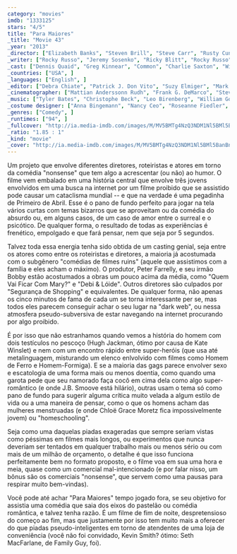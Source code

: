 ```yaml
---
category: "movies"
imdb: "1333125"
stars: "4/5"
title: "Para Maiores"
_title: "Movie 43"
_year: "2013"
_director: ["Elizabeth Banks", "Steven Brill", "Steve Carr", "Rusty Cundieff", "James Duffy", "Griffin Dunne", "Peter Farrelly", "Patrik Forsberg", "Will Graham", ]
_writer: ["Rocky Russo", "Jeremy Sosenko", "Ricky Blitt", "Rocky Russo", "Jeremy Sosenko", "Bill O'Malley", "Will Graham", "Jack Kukoda", "Rocky Russo", ]
_cast: ["Dennis Quaid", "Greg Kinnear", "Common", "Charlie Saxton", "Will Sasso", "Odessa Rae", "Seth MacFarlane", "Mike Meldman", "Hugh Jackman", ]
_countries: ["USA", ]
_languages: ["English", ]
_editor: ["Debra Chiate", "Patrick J. Don Vito", "Suzy Elmiger", "Mark Helfrich", "Craig Herring", "Myron I. Kerstein", "Joe Randall-Cutler", "Sam Seig", "Cara Silverman", ]
_cinematographer: ["Mattian Anderssonn Rudh", "Frank G. DeMarco", "Steve Gainer", "Matthew F. Leonetti", "Daryn Okada", "William Rexer", "Eric Scherbarth", "Newton Thomas Sigel", "Tim Suhrstedt", ]
_music: ["Tyler Bates", "Christophe Beck", "Leo Birenberg", "William Goodrum", "Dave Hodge", ]
_costume designer: ["Anna Bingemann", "Nancy Ceo", "Roseanne Fiedler", "Florence Kemper", "Judianna Makovsky", "Sydney Maresca", "Salvador Pérez Jr.", ]
_genres: ["Comedy", ]
_runtimes: ["94", ]
_fullcover: "http://ia.media-imdb.com/images/M/MV5BMTg4NzQ3NDM1Nl5BMl5BanBnXkFtZTcwNjEzMjM3OA@@.jpg"
_ratio: "1.85 : 1"
_kind: "movie"
_cover: "http://ia.media-imdb.com/images/M/MV5BMTg4NzQ3NDM1Nl5BMl5BanBnXkFtZTcwNjEzMjM3OA@@._V1._SX94_SY140_.jpg"
---
```

Um projeto que envolve diferentes diretores, roteiristas e atores em torno da comédia "nonsense" que tem algo a acrescentar (ou não) ao humor. O filme vem embalado em uma história central que envolve três jovens envolvidos em uma busca na internet por um filme proibido que se assistido pode causar um cataclisma mundial -- e que na verdade é uma pegadinha de Primeiro de Abril. Esse é o pano de fundo perfeito para jogar na tela vários curtas com temas bizarros que se aproveitam ou da comédia do absurdo ou, em alguns casos, de um caso de amor entre o surreal e o psicótico. De qualquer forma, o resultado de todas as experiências é frenético, empolgado e que fará pensar, nem que seja por 5 segundos.

Talvez toda essa energia tenha sido obtida de um casting genial, seja entre os atores como entre os roteiristas e diretores, a maioria já acostumada com o subgênero "comédias de filmes ruins" (aquele que assistimos com a família e eles acham o máximo). O produtor, Peter Farrelly, e seu irmão Bobby estão acostumados a obras um pouco acima da média, como "Quem Vai Ficar Com Mary?" e "Debi & Lóide". Outros diretores são culpados por "Segurança de Shopping" e equivalentes. De qualquer forma, não apenas os cinco minutos de fama de cada um se torna interessante per se, mas todos eles parecem conseguir achar o seu lugar na "dark web", ou nessa atmosfera pseudo-subversiva de estar navegando na internet procurando por algo proibido.

É por isso que não estranhamos quando vemos a história do homem com dois testículos no pescoço (Hugh Jackman, ótimo por causa de Kate Winslet) e nem com um encontro rápido entre super-heróis (que usa até metalinguagem, misturando um elenco enlvolvido com filmes como Homem de Ferro e Homem-Formiga). E se a maioria das gags parece envolver sexo e escatologia de uma forma mais ou menos doentia, como quando uma garota pede que seu namorado faça cocô em cima dela como algo super-romântico (e onde J.B. Smoove está hilário), outras usam o tema só como pano de fundo para sugerir alguma crítica muito velada a algum estilo de vida ou a uma maneira de pensar, como o que os homens acham das mulheres menstruadas (e onde Chloë Grace Moretz fica impossivelmente jovem) ou "homeschooling".

Seja como uma daquelas piadas exageradas que sempre seriam vistas como péssimas em filmes mais longos, ou experimentos que nunca deveriam ser tentados em qualquer trabalho mais ou menos sério ou com mais de um milhão de orçamento, o detalhe é que isso funciona perfeitamente bem no formato proposto, e o filme voa em sua uma hora e meia, quase como um comercial mal-intencionado (e por falar nisso, um bônus são os comerciais "nonsense", que servem como uma pausas para respirar muito bem-vindas).

Você pode até achar "Para Maiores" tempo jogado fora, se seu objetivo for assistia uma comédia que saia dos eixos do pastelão ou comédia romântica, e talvez tenha razão. É um filme de fim de noite, despretensioso do começo ao fim, mas que justamente por isso tem muito mais a oferecer do que piadas pseudo-inteligentes em torno de atendentes de uma loja de conveniência (você não foi convidado, Kevin Smith? ótimo: Seth MacFarlane, de Family Guy, foi).
